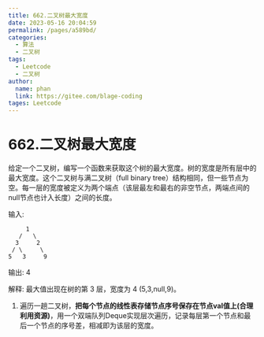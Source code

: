 ```yaml
---
title: 662.二叉树最大宽度
date: 2023-05-16 20:04:59
permalink: /pages/a589bd/
categories: 
  - 算法
  - 二叉树
tags: 
  - Leetcode
  - 二叉树
author: 
  name: phan
  link: https://gitee.com/blage-coding
tages: Leetcode
---
```

# 662.二叉树最大宽度

给定一个二叉树，编写一个函数来获取这个树的最大宽度。树的宽度是所有层中的最大宽度。这个二叉树与满二叉树（full binary tree）结构相同，但一些节点为空。每一层的宽度被定义为两个端点（该层最左和最右的非空节点，两端点间的null节点也计入长度）之间的长度。

 输入: 

         1
       /   \
      3     2
     / \     \ 
    5   3     9 
 
 输出: 4
 
 解释: 最大值出现在树的第 3 层，宽度为 4 (5,3,null,9)。

1. 遍历一趟二叉树，**把每个节点的线性表存储节点序号保存在节点val值上(合理利用资源)**，用一个双端队列Deque实现层次遍历，记录每层第一个节点和最后一个节点的序号差，相减即为该层的宽度。